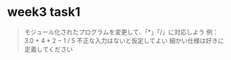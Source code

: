 # week3 task1

> モジュール化されたプログラムを変更して、「*」「/」に対応しよう
> 例： 3.0 + 4 * 2 − 1 / 5
> 不正な入力はないと仮定してよい
> 細かい仕様は好きに定義してください
